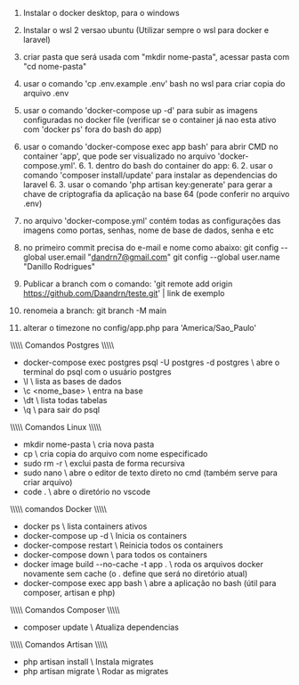 1. Instalar o docker desktop, para o windows
2. Instalar o wsl 2 versao ubuntu (Utilizar sempre o wsl para docker e laravel)
3. criar pasta que será usada com "mkdir nome-pasta", acessar pasta com "cd nome-pasta"
4. usar o comando 'cp .env.example .env' bash no wsl para criar copia do arquivo .env
5. usar o comando 'docker-compose up -d' para subir as imagens configuradas no docker file (verificar se o container já nao esta ativo com 'docker ps' fora do bash do app)
6. usar o comando 'docker-compose exec app bash' para abrir CMD no container 'app', que pode ser visualizado no arquivo 'docker-compose.yml'. 
    6. 1. dentro do bash do container do app:
    6. 2. usar o comando 'composer install/update' para instalar as dependencias do laravel
    6. 3. usar o comando 'php artisan key:generate' para gerar a chave de criptografia da aplicação na base 64 (pode conferir no arquivo .env)

7. no arquivo 'docker-compose.yml' contém todas as configurações das imagens como portas, senhas, nome de base de dados, senha e etc
8. no primeiro commit precisa do e-mail e nome como abaixo:
    git config --global user.email "dandrn7@gmail.com"
    git config --global user.name "Danillo Rodrigues"
9. Publicar a branch com o comando: 'git remote add origin https://github.com/Daandrn/teste.git' | link de exemplo
10. renomeia a branch: git branch -M main
11. alterar o timezone no config/app.php para 'America/Sao_Paulo'

\\\\\\\\\\ Comandos Postgres \\\\\\\\\\
- docker-compose exec postgres psql -U postgres -d postgres \\ abre o terminal do psql com o usuário postgres
- \l \\ lista as bases de dados
- \c <nome_base> \\ entra na base
- \dt \\ lista todas tabelas
- \q \\ para sair do psql

\\\\\\\\\\ Comandos Linux \\\\\\\\\\
- mkdir nome-pasta \\ cria nova pasta
- cp <nome-arquivo> <novo-nome-copia> \\ cria copia do arquivo com nome especificado
- sudo rm -r <nome-pasta> \\ exclui pasta de forma recursiva
- sudo nano <nome-arquivo> \\ abre o editor de texto direto no cmd (também serve para criar arquivo)
- code . \\ abre o diretório no vscode

\\\\\\\\\\ comandos Docker \\\\\\\\\\
- docker ps \\ lista containers ativos
- docker-compose up -d \\ Inicia os containers
- docker-compose restart \\ Reinicia todos os containers
- docker-compose down \\ para todos os containers
- docker image build --no-cache -t app . \\ roda os arquivos docker novamente sem cache (o . define que será no diretório atual)
- docker-compose exec app bash \\ abre a aplicação no bash (útil para composer, artisan e php)

\\\\\\\\\\ Comandos Composer \\\\\\\\\\
- composer update \\ Atualiza dependencias

\\\\\\\\\\ Comandos Artisan \\\\\\\\\\
- php artisan install \\ Instala migrates
- php artisan migrate \\ Rodar as migrates